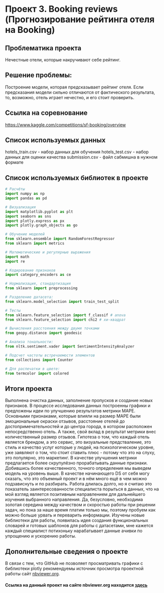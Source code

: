 # Проект 3.  Booking reviews (Прогнозирование рейтинга отеля на Booking)


## Проблематика проекта
Нечестные отели, которые накручивают себе рейтинг.

## Решение проблемы:
Построение модели, которая предсказывает рейтинг отеля. Если предсказания модели сильно отличаются от фактического результата, то, возможно, отель играет нечестно, и его стоит проверить.

## Ссылка на соревнование
https://www.kaggle.com/competitions/sf-booking/overview

## Список используемых данных
hotels_train.csv - набор данных для обучения
hotels_test.csv - набор данных для оценки качества
submission.csv - файл сабмишна в нужном формате

## Список используемых библиотек в проекте

```python
# Расчёты
import numpy as np
import pandas as pd

# Визуализация
import matplotlib.pyplot as plt
import seaborn as sns
import plotly.express as px
import plotly.graph_objects as go

# Обучение моделей
from sklearn.ensemble import RandomForestRegressor
from sklearn import metrics

# Математические и регулярные выражения
import math
import re

# Кодирование признаков
import category_encoders as ce

# Нормализация, стандартизация
from sklearn import preprocessing

# Разделение датасета:
from sklearn.model_selection import train_test_split

# Тесты
from sklearn.feature_selection import f_classif # anova
from sklearn.feature_selection import chi2 # хи-квадрат

# Вычисления расстояния между двумя точками
from geopy.distance import geodesic

# Анализа тональности:
from nltk.sentiment.vader import SentimentIntensityAnalyzer

# Подсчет частоты встречаемости элементов
from collections import Counter

# Для распечатки в цвете:
from termcolor import colored
```

## Итоги проекта
Выполнена очистка данных, заполнение пропусков и создание новых признаков. В процессе исследования данных построенны графики и предложены идеи по улучшению результатов метрики MAPE. Основными признаками, которые влияли на размер MAPE были эмоциональные окраски отзывов, расстояние отелей до достопримечательностей и до центра города, в котором расположен непосредственно отель. А также, свой вклад в результат метрики внес количественный размер отзывов. Гипотеза о том, что каждый отель является брендом, а это сервис, это визуальные предстваление, это стиль и качество услуг которые у людей, на психологическом уровне, уже заявляют о том, что стоит ставить плюс - потому что это на слуху, это популярно, это маркетинг. В качестве улучшения метрики предлагается более скрупулёзно прорабатывать данные признаки. Добившись более качественного, точного определения мы выведем модель на уровень выше. В качестве начинающего DS от себя могу сказать, что это объемный проект и в нём много ещё в чем можно подзависнуть и по разбирать. Работа длилась долго, но я считаю это показатель заинтересованности специалиста порыться в данных, что на мой взгляд является позитивным направлением для дальнейшего изучения выбранного направления. Да, безусловно, необходима золотая середина между качеством и скоростью работы при решении задач, но пока за наше время платим только мы, поэтому пробуем как можно больше урвать и переварить информации. Изучены новые библиотеки для работы, появилась идея создания функциональных словарей и готовых шаблонов для работы с датасетами, мне кажется каждый специалист потихоньку нарабатывает данные ачивки по упрощению и ускорению работы. 

## Дополнительные сведения о проекте
В связи с тем, что GitHub не позволяет просматривать графики с библиотеки plotly рекомендуемы источник просмотра проектной работы сайт [nbviewer.org](https://nbviewer.org).

#### **Ссылка на данный проект на сайте nbviewer.org находится [здесь](https://nbviewer.org/github/xndrf/Data_Science_Project/blob/master/Booking_ML/kg.ipynb)**